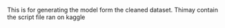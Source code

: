 This is for generating the model form the cleaned dataset.
Thimay contain the script file ran on kaggle
